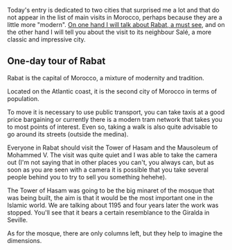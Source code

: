 Today's entry is dedicated to two cities that surprised me a lot and that do not appear in the list of main visits in Morocco, perhaps because they are a little more "modern". [On one hand I will talk about Rabat, a must see](https://thinkmorocco.com/things-to-do-in-rabat/), and on the other hand I will tell you about the visit to its neighbour Salé, a more classic and impressive city.  

## One-day tour of Rabat
  

Rabat is the capital of Morocco, a mixture of modernity and tradition.
 
Located on the Atlantic coast, it is the second city of Morocco in terms of population.

To move it is necessary to use public transport, you can take taxis at a good price bargaining or currently there is a modern tram network that takes you to most points of interest. Even so, taking a walk is also quite advisable to go around its streets (outside the medina).

Everyone in Rabat should visit the Tower of Hasam and the Mausoleum of Mohammed V. The visit was quite quiet and I was able to take the camera out (I'm not saying that in other places you can't, you always can, but as soon as you are seen with a camera it is possible that you take several people behind you to try to sell you something hehehe).

 
The Tower of Hasam was going to be the big minaret of the mosque that was being built, the aim is that it would be the most important one in the Islamic world. We are talking about 1195 and four years later the work was stopped. You'll see that it bears a certain resemblance to the Giralda in Seville.

  
  

As for the mosque, there are only columns left, but they help to imagine the dimensions.